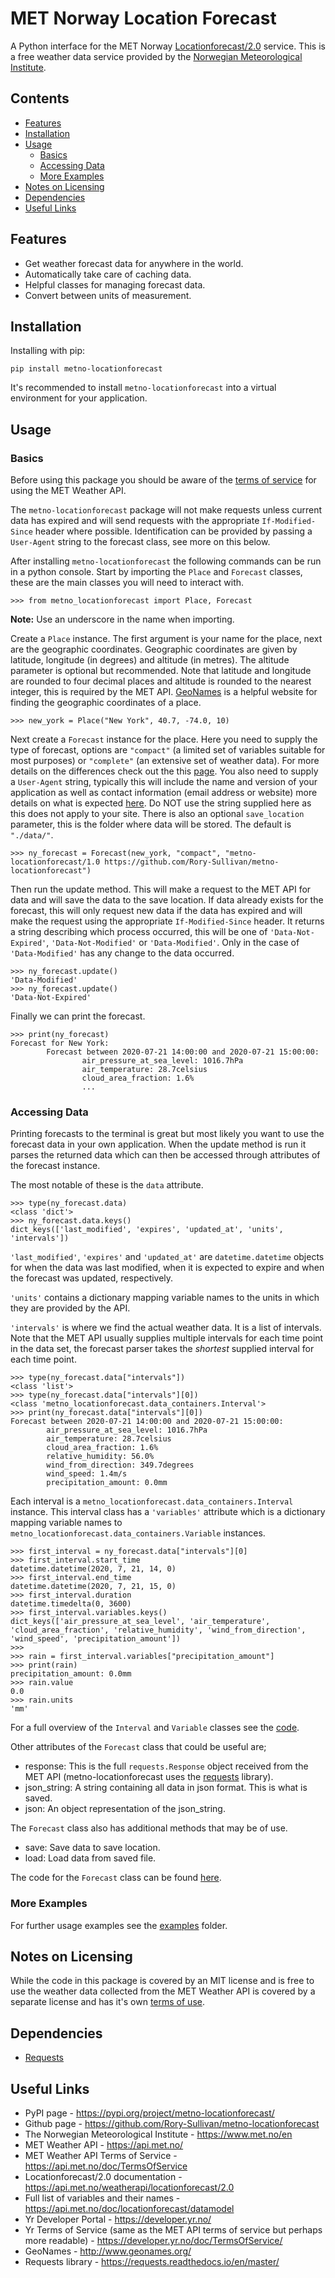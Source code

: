 # MET Norway Location Forecast

A Python interface for the MET Norway
[Locationforecast/2.0](https://api.met.no/weatherapi/locationforecast/2.0/documentation)
service. This is a free weather data service provided by the [Norwegian
Meteorological Institute](https://www.met.no/en).

## Contents

- [Features](#Features)
- [Installation](#Installation)
- [Usage](#Usage)
  - [Basics](#Basics)
  - [Accessing Data](#Accessing-Data)
  - [More Examples](#More-Examples)
- [Notes on Licensing](#Notes-on-Licensing)
- [Dependencies](#Dependencies)
- [Useful Links](#Useful-Links)

## Features

- Get weather forecast data for anywhere in the world.
- Automatically take care of caching data.
- Helpful classes for managing forecast data.
- Convert between units of measurement.

## Installation

Installing with pip:

```shell
pip install metno-locationforecast
```

It's recommended to install ```metno-locationforecast``` into a virtual
environment for your application.

## Usage

### Basics

Before using this package you should be aware of the [terms of
service](https://api.met.no/doc/TermsOfService) for using the MET Weather API.

The ```metno-locationforecast``` package will not make requests unless current
data has expired and will send requests with the appropriate
```If-Modified-Since``` header where possible. Identification can be provided by
passing a ```User-Agent``` string to the forecast class, see more on this below.

After installing ```metno-locationforecast``` the following commands can be run
in a python console. Start by importing the ```Place``` and ```Forecast```
classes, these are the main classes you will need to interact with.

```pycon
>>> from metno_locationforecast import Place, Forecast
```

**Note:** Use an underscore in the name when importing.

Create a ```Place``` instance. The first argument is your name for the place,
next are the geographic coordinates. Geographic coordinates are given by
latitude, longitude (in degrees) and altitude (in metres). The altitude
parameter is optional but recommended. Note that latitude and longitude are
rounded to four decimal places and altitude is rounded to the nearest integer,
this is required by the MET API. [GeoNames](http://www.geonames.org/) is a
helpful website for finding the geographic coordinates of a place.

```pycon
>>> new_york = Place("New York", 40.7, -74.0, 10)
```

Next create a ```Forecast``` instance for the place. Here you need to supply the
type of forecast, options are ```"compact"``` (a limited set of variables
suitable for most purposes) or ```"complete"``` (an extensive set of weather
data). For more details on the differences check out the this
[page](https://api.met.no/doc/locationforecast/datamodel). You also need to
supply a ```User-Agent``` string, typically this will include the name and
version of your application as well as contact information (email address or
website) more details on what is expected
[here](https://api.met.no/doc/TermsOfService). Do NOT use the string supplied
here as this does not apply to your site. There is also an optional
```save_location``` parameter, this is the folder where data will be stored. The
default is ```"./data/"```.

```pycon
>>> ny_forecast = Forecast(new_york, "compact", "metno-locationforecast/1.0 https://github.com/Rory-Sullivan/metno-locationforecast")
```

Then run the update method. This will make a request to the MET API for data and
will save the data to the save location. If data already exists for the
forecast, this will only request new data if the data has expired and will make
the request using the appropriate ```If-Modified-Since``` header. It returns a
string describing which process occurred, this will be one of
```'Data-Not-Expired'```, ```'Data-Not-Modified'``` or ```'Data-Modified'```.
Only in the case of ```'Data-Modified'``` has any change to the data occurred.

```pycon
>>> ny_forecast.update()
'Data-Modified'
>>> ny_forecast.update()
'Data-Not-Expired'
```

Finally we can print the forecast.

```pycon
>>> print(ny_forecast)
Forecast for New York:
        Forecast between 2020-07-21 14:00:00 and 2020-07-21 15:00:00:
                air_pressure_at_sea_level: 1016.7hPa
                air_temperature: 28.7celsius
                cloud_area_fraction: 1.6%
                ...
```

### Accessing Data

Printing forecasts to the terminal is great but most likely you want to use the
forecast data in your own application. When the update method is run it parses
the returned data which can then be accessed through attributes of the forecast
instance.

The most notable of these is the ```data``` attribute.

```pycon
>>> type(ny_forecast.data)
<class 'dict'>
>>> ny_forecast.data.keys()
dict_keys(['last_modified', 'expires', 'updated_at', 'units', 'intervals'])
```

```'last_modified'```, ```'expires'``` and ```'updated_at'``` are
```datetime.datetime``` objects for when the data was last modified, when it is
expected to expire and when the forecast was updated, respectively.

```'units'``` contains a dictionary mapping variable names to the units in which
they are provided by the API.

```'intervals'``` is where we find the actual weather data. It is a list of
intervals. Note that the MET API usually supplies multiple intervals for each
time point in the data set, the forecast parser takes the *shortest* supplied
interval for each time point.

```pycon
>>> type(ny_forecast.data["intervals"])
<class 'list'>
>>> type(ny_forecast.data["intervals"][0])
<class 'metno_locationforecast.data_containers.Interval'>
>>> print(ny_forecast.data["intervals"][0])
Forecast between 2020-07-21 14:00:00 and 2020-07-21 15:00:00:
        air_pressure_at_sea_level: 1016.7hPa
        air_temperature: 28.7celsius
        cloud_area_fraction: 1.6%
        relative_humidity: 56.0%
        wind_from_direction: 349.7degrees
        wind_speed: 1.4m/s
        precipitation_amount: 0.0mm
```

Each interval is a ```metno_locationforecast.data_containers.Interval```
instance. This interval class has a ```'variables'``` attribute which is a
dictionary mapping variable names to
```metno_locationforecast.data_containers.Variable``` instances.

```pycon
>>> first_interval = ny_forecast.data["intervals"][0]
>>> first_interval.start_time
datetime.datetime(2020, 7, 21, 14, 0)
>>> first_interval.end_time
datetime.datetime(2020, 7, 21, 15, 0)
>>> first_interval.duration
datetime.timedelta(0, 3600)
>>> first_interval.variables.keys()
dict_keys(['air_pressure_at_sea_level', 'air_temperature', 'cloud_area_fraction', 'relative_humidity', 'wind_from_direction', 'wind_speed', 'precipitation_amount'])
>>>
>>> rain = first_interval.variables["precipitation_amount"]
>>> print(rain)
precipitation_amount: 0.0mm
>>> rain.value
0.0
>>> rain.units
'mm'
```

For a full overview of the ```Interval``` and ```Variable``` classes see the
[code](https://github.com/Rory-Sullivan/metno-locationforecast/blob/master/src/data_containers.py).

Other attributes of the ```Forecast``` class that could be useful are;

- response: This is the full ```requests.Response``` object received from the
  MET API (metno-locationforecast uses the
  [requests](https://requests.readthedocs.io/en/master/) library).
- json_string: A string containing all data in json format. This is what is
  saved.
- json: An object representation of the json_string.

The ```Forecast``` class also has additional methods that may be of use.

- save: Save data to save location.
- load: Load data from saved file.

The code for the ```Forecast``` class can be found
[here](https://github.com/Rory-Sullivan/metno-locationforecast/blob/master/metno_locationforecast/forecast.py).

### More Examples

For further usage examples see the
[examples](https://github.com/Rory-Sullivan/metno-locationforecast/tree/master/examples)
folder.

## Notes on Licensing

While the code in this package is covered by an MIT license and is free to use
the weather data collected from the MET Weather API is covered by a separate
license and has it's own [terms of use](https://api.met.no/doc/TermsOfService).

## Dependencies

- [Requests](https://requests.readthedocs.io/en/master/)

## Useful Links

- PyPI page - <https://pypi.org/project/metno-locationforecast/>
- Github page - <https://github.com/Rory-Sullivan/metno-locationforecast>
- The Norwegian Meteorological Institute - <https://www.met.no/en>
- MET Weather API - <https://api.met.no/>
- MET Weather API Terms of Service - <https://api.met.no/doc/TermsOfService>
- Locationforecast/2.0 documentation - <https://api.met.no/weatherapi/locationforecast/2.0>
- Full list of variables and their names - <https://api.met.no/doc/locationforecast/datamodel>
- Yr Developer Portal - <https://developer.yr.no/>
- Yr Terms of Service (same as the MET API terms of service but perhaps more readable) - <https://developer.yr.no/doc/TermsOfService/>
- GeoNames - <http://www.geonames.org/>
- Requests library - <https://requests.readthedocs.io/en/master/>
